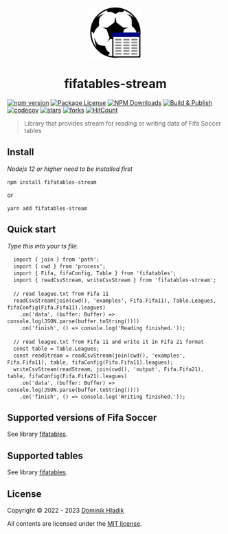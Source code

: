 <p align="center">
  <a href="https://github.com/Celtian/fifatables-stream" target="blank"><img src="assets/logo.svg?sanitize=true" alt="" width="120"></a>
  <h1 align="center">fifatables-stream</h1>
</p>

[![npm version](https://badge.fury.io/js/fifatables-stream.svg)](https://badge.fury.io/js/fifatables-stream)
[![Package License](https://img.shields.io/npm/l/fifatables-stream.svg)](https://www.npmjs.com/fifatables-stream)
[![NPM Downloads](https://img.shields.io/npm/dm/fifatables-stream.svg)](https://www.npmjs.com/fifatables-stream)
[![Build & Publish](https://github.com/celtian/fifatables-stream/workflows/Build%20&%20Publish/badge.svg)](https://github.com/celtian/fifatables-stream/actions)
[![codecov](https://codecov.io/gh/Celtian/fifatables-stream/branch/master/graph/badge.svg?token=1IRUKIKM0D)](https://codecov.io/gh/celtian/fifatables-stream/)
[![stars](https://badgen.net/github/stars/celtian/fifatables-stream)](https://github.com/celtian/fifatables-stream/)
[![forks](https://badgen.net/github/forks/celtian/fifatables-stream)](https://github.com/celtian/fifatables-stream/)
[![HitCount](http://hits.dwyl.com/celtian/fifatables-stream.svg)](http://hits.dwyl.com/celtian/fifatables-stream)

> Library that provides stream for reading or writing data of Fifa Soccer tables

## Install

_Nodejs 12 or higher need to be installed first_

```terminal
npm install fifatables-stream
```

or

```terminal
yarn add fifatables-stream
```

## Quick start

_Type this into your ts file._

```terminal
  import { join } from 'path';
  import { cwd } from 'process';
  import { Fifa, fifaConfig, Table } from 'fifatables';
  import { readCsvStream, writeCsvStream } from 'fifatables-stream';

  // read league.txt from Fifa 11
  readCsvStream(join(cwd(), 'examples', Fifa.Fifa11), Table.Leagues, fifaConfig(Fifa.Fifa11).leagues)
    .on('data', (buffer: Buffer) => console.log(JSON.parse(buffer.toString())))
    .on('finish', () => console.log('Reading finished.'));

  // read league.txt from Fifa 11 and write it in Fifa 21 format
  const table = Table.Leagues;
  const readStream = readCsvStream(join(cwd(), 'examples', Fifa.Fifa11), table, fifaConfig(Fifa.Fifa11).leagues);
  writeCsvStream(readStream, join(cwd(), 'output', Fifa.Fifa21), table, fifaConfig(Fifa.Fifa21).leagues)
    .on('data', (buffer: Buffer) => console.log(JSON.parse(buffer.toString())))
    .on('finish', () => console.log('Writing finished.'));
```

## Supported versions of Fifa Soccer

See library [fifatables](https://www.npmjs.com/package/fifatables).

## Supported tables

See library [fifatables](https://www.npmjs.com/package/fifatables).

## License

Copyright &copy; 2022 - 2023 [Dominik Hladik](https://github.com/Celtian)

All contents are licensed under the [MIT license].

[mit license]: LICENSE
